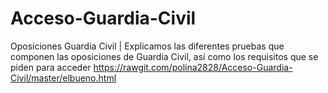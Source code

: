 # Acceso-Guardia-Civil
Oposiciones Guardia Civil | Explicamos las diferentes pruebas que componen las oposiciones de Guardia Civil, así como los requisitos que se piden para acceder
https://rawgit.com/polina2828/Acceso-Guardia-Civil/master/elbueno.html
